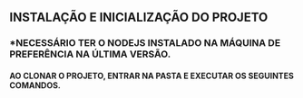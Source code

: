 ## INSTALAÇÃO E INICIALIZAÇÃO DO PROJETO

### *NECESSÁRIO TER O NODEJS INSTALADO NA MÁQUINA DE PREFERÊNCIA NA ÚLTIMA VERSÃO.

#### AO CLONAR O PROJETO, ENTRAR NA PASTA E EXECUTAR OS SEGUINTES COMANDOS.
#### 